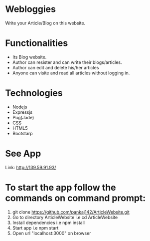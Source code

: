 # Webloggies 
Write your Article/Blog on this website.

# Functionalities

* Its Blog website.
* Author can resister and can write their blogs/articles.
* Author can edit and delete his/her articles
* Anyone can visite and read all articles without logging in.

# Technologies
* Nodejs
* Expressjs
* Pug(Jade) 
* CSS
* HTML5
* Bootstarp

# See App

Link: http://139.59.91.93/

# To start the app follow the commands on command prompt:

1) git clone https://github.com/pankaj142/ArticleWebsite.git
2) Go to directory ArticleWebsite i.e cd ArticleWebsite
3) Install dependencies i.e npm install
4) Start app i.e npm start
5) Open url "localhost:3000" on browser 
